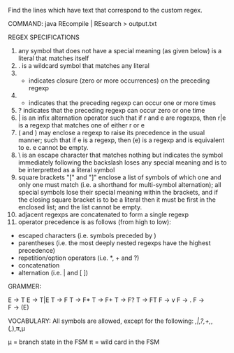 
Find the lines which have text that correspond to the custom regex.

COMMAND: 
java REcompile <regex> | REsearch <text> > output.txt

REGEX SPECIFICATIONS
1. any symbol that does not have a special meaning (as given below) is a literal that matches itself
2. . is a wildcard symbol that matches any literal
3. * indicates closure (zero or more occurrences) on the preceding regexp
4. + indicates that the preceding regexp can occur one or more times
5. ? indicates that the preceding regexp can occur zero or one time
6. | is an infix alternation operator such that if r and e are regexps, then r|e is a regexp that matches one of either r or e
7. ( and ) may enclose a regexp to raise its precedence in the usual manner; such that if e is a regexp, then (e) is a regexp and is equivalent to e. e cannot be empty.
8. \ is an escape character that matches nothing but indicates the symbol immediately following the backslash loses any special meaning and is to be interpretted as a literal symbol
9. square brackets "[" and "]" enclose a list of symbols of which one and only one must match (i.e. a shorthand for multi-symbol alternation); all special symbols lose their special meaning within the brackets, and if the closing square bracket is to be a literal then it must be first in the enclosed list; and the list cannot be empty.
10. adjacent regexps are concatenated to form a single regexp
11. operator precedence is as follows (from high to low):
 - escaped characters (i.e. symbols preceded by \)
 - parentheses (i.e. the most deeply nested regexps have the highest precedence)
 - repetition/option operators (i.e. *, + and ?)
 - concatenation
 - alternation (i.e. | and [ ])


GRAMMER:

E -> T
E -> T|E
T -> F
T -> F*
T -> F+
T -> F?
T -> FT
F -> v
F -> .
F -> \
F -> (E)


VOCABULARY:
All symbols are allowed, except for the following:
*,|,?,+,*,(,),π,µ

µ = branch state in the FSM
π = wild card in the FSM